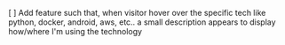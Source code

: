 [ ] Add feature such that, when visitor hover over the specific tech like python, docker, android, aws, etc.. a small description appears to display how/where I'm using the technology
